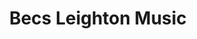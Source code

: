 ---
name: Becs Leighton Music
title: Becs Leighton Music
website: https://www.becsleightonmusic.com
facebook: becsleightonmusic/
logo: Becs_Leighton_Music.png
type: tuition
member: true
short-description: 'Piano, Flute, Musicianship and Music Theory Lessons for children
  and adults of all ages and abilities.

  '
description: "Piano, Flute, Musicianship and Music Theory Lessons:\n\n* For children
  and adults of all ages and abilities, beginner to Diploma\n* Learn at The Studio,
  or online - find out more on the Piano/Flute/Theory Tuition page.\n* Support is
  also available for GCSE and A-Level Music. \n\nPiano Accompaniment:\n* I co-founded
  Bradford and Airedale Youth Choir,  and have worked with Ilkley Youth Choir, Village
  Voices and Barnsley Singers / Barnsley Youth Choir. \n* I provide piano accompaniment
  for music exams / performances on a freelance basis - find out more on the accompaniment
  page.\n\nI am also Secretary of Bingley Music Town\n"
permalink: "/organisations/becs_leighton_music.html"
layout: org_page
---